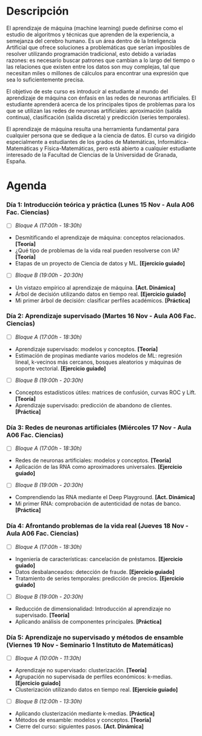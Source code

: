 # Descripción
El aprendizaje de máquina (machine learning) puede definirse como el estudio de algoritmos y técnicas que aprenden de la experiencia, a semejanza del cerebro humano. Es un área dentro de la Inteligencia Artificial que ofrece soluciones a problemáticas que serían imposibles de resolver utilizando programación tradicional, esto debido a variadas razones: es necesario buscar patrones que cambian a lo largo del tiempo o las relaciones que existen entre los datos son muy complejas, tal que necesitan miles o millones de cálculos para encontrar una expresión que sea lo suficientemente precisa.

El objetivo de este curso es introducir al estudiante al mundo del aprendizaje de máquina con énfasis en las redes de neuronas artificiales. El estudiante aprenderá acerca de los principales tipos de problemas para los que se utilizan las redes de neuronas artificiales: aproximación (salida continua), clasificación (salida discreta) y predicción (series temporales).

El aprendizaje de máquina resulta una herramienta fundamental para cualquier persona que se dedique a la ciencia de datos. El curso va dirigido especialmente a estudiantes de los grados de Matemáticas, Informática-Matemáticas y Física-Matemáticas, pero está abierto a cualquier estudiante interesado de la Facultad de Ciencias de la Universidad de Granada, España.

# Agenda

### Día 1: Introducción teórica y práctica (Lunes 15 Nov - Aula A06 Fac. Ciencias)
- [ ] *Bloque A (17:00h - 18:30h)*
- Desmitificando el aprendizaje de máquina: conceptos relacionados. **[Teoría]**
- ¿Qué tipo de problemas de la vida real pueden resolverse con IA? **[Teoría]**
- Etapas de un proyecto de Ciencia de datos y ML. **[Ejercicio guiado]**
- [ ] *Bloque B (19:00h - 20:30h)*
- Un vistazo empírico al aprendizaje de máquina. **[Act. Dinámica]**
- Árbol de decisión utilizando datos en tiempo real. **[Ejercicio guiado]**
- Mi primer árbol de decisión: clasificar perfiles académicos. **[Práctica]**

### Día 2: Aprendizaje supervisado (Martes 16 Nov - Aula A06 Fac. Ciencias)
- [ ] *Bloque A (17:00h - 18:30h)*
- Aprendizaje supervisado: modelos y conceptos. **[Teoría]**
- Estimación de propinas mediante varios modelos de ML: regresión lineal, k-vecinos más cercanos, bosques aleatorios y máquinas de soporte vectorial. **[Ejercicio guiado]**
- [ ] *Bloque B (19:00h - 20:30h)*
- Conceptos estadísticos útiles: matrices de confusión, curvas ROC y Lift. **[Teoría]**
- Aprendizaje supervisado: predicción de abandono de clientes. **[Práctica]**

### Día 3: Redes de neuronas artificiales (Miércoles 17 Nov - Aula A06 Fac. Ciencias)
- [ ] *Bloque A (17:00h - 18:30h)*
- Redes de neuronas artificiales: modelos y conceptos. **[Teoría]**
- Aplicación de las RNA como aproximadores universales. **[Ejercicio guiado]**
- [ ] *Bloque B (19:00h - 20:30h)*
- Comprendiendo las RNA mediante el Deep Playground. **[Act. Dinámica]**
- Mi primer RNA: comprobación de autenticidad de notas de banco. **[Práctica]**

### Día 4: Afrontando problemas de la vida real (Jueves 18 Nov - Aula A06 Fac. Ciencias)
- [ ] *Bloque A (17:00h - 18:30h)*
- Ingeniería de características: cancelación de préstamos. **[Ejercicio guiado]**
- Datos desbalanceados: detección de fraude. **[Ejercicio guiado]**
- Tratamiento de series temporales: predicción de precios. **[Ejercicio guiado]**
- [ ] *Bloque B (19:00h - 20:30h)*
- Reducción de dimensionalidad: Introducción al aprendizaje no supervisado. **[Teoría]**
- Aplicando análisis de componentes principales. **[Práctica]**

### Día 5: Aprendizaje no supervisado y métodos de ensamble (Viernes 19 Nov - Seminario 1 Instituto de Matemáticas)
- [ ] *Bloque A (10:00h - 11:30h)*
- Aprendizaje no supervisado: clusterización. **[Teoría]**
- Agrupación no supervisada de perfiles económicos: k-medias. **[Ejercicio guiado]**
- Clusterización utilizando datos en tiempo real. **[Ejercicio guiado]**
- [ ] *Bloque B (12:00h - 13:30h)*
- Aplicando clusterización mediante k-medias. **[Práctica]**
- Métodos de ensamble: modelos y conceptos. **[Teoría]**
- Cierre del curso: siguientes pasos. **[Act. Dinámica]**
